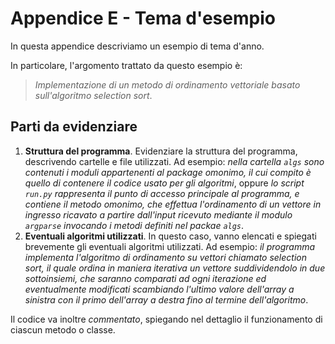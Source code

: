# Appendice E - Tema d'esempio

In questa appendice descriviamo un esempio di tema d'anno.

In particolare, l'argomento trattato da questo esempio è:

> *Implementazione di un metodo di ordinamento vettoriale basato sull'algoritmo selection sort*.

## Parti da evidenziare

1. **Struttura del programma**. Evidenziare la struttura del programma, descrivendo cartelle e file utilizzati. Ad esempio: *nella cartella `algs` sono contenuti i moduli appartenenti al package omonimo, il cui compito è quello di contenere il codice usato per gli algoritmi*, oppure *lo script `run.py` rappresenta il punto di accesso principale al programma, e contiene il metodo omonimo, che effettua l'ordinamento di un vettore in ingresso ricavato a partire dall'input ricevuto mediante il modulo `argparse` invocando i metodi definiti nel packae `algs`*.
2. **Eventuali algoritmi utilizzati**. In questo caso, vanno elencati e spiegati brevemente gli eventuali algoritmi utilizzati. Ad esempio: *il programma implementa l'algoritmo di ordinamento su vettori chiamato selection sort, il quale ordina in maniera iterativa un vettore suddividendolo in due sottoinsiemi, che saranno comparati ad ogni iterazione ed eventualmente modificati scambiando l'ultimo valore dell'array a sinistra con il primo dell'array a destra fino al termine dell'algoritmo*.

Il codice va inoltre *commentato*, spiegando nel dettaglio il funzionamento di ciascun metodo o classe.

